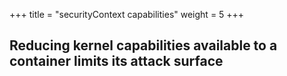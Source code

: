 +++
title = "securityContext capabilities"
weight = 5
+++

## Reducing kernel capabilities available to a container limits its attack surface
